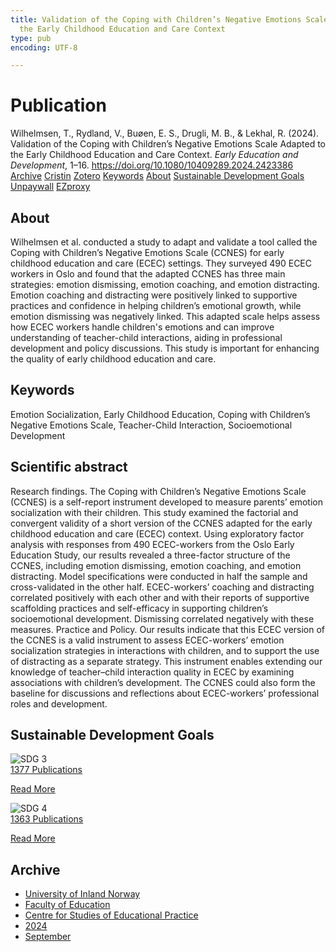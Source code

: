 ```yaml
---
title: Validation of the Coping with Children’s Negative Emotions Scale Adapted to
  the Early Childhood Education and Care Context
type: pub
encoding: UTF-8

---
```

<h1>Publication</h1>
<article id="csl-bib-container-6IKD4FV4" class="csl-bib-container">
  <div class="csl-bib-body"> <div class="csl-entry">Wilhelmsen, T., Rydland, V., Buøen, E. S., Drugli, M. B., &#38; Lekhal, R. (2024). Validation of the Coping with Children’s Negative Emotions Scale Adapted to the Early Childhood Education and Care Context. <i>Early Education and Development</i>, 1–16. <a href="https://doi.org/10.1080/10409289.2024.2423386">https://doi.org/10.1080/10409289.2024.2423386</a></div> </div>
  <div class="csl-bib-buttons">
    <a href="#taxonomy-article-6IKD4FV4" alt="archive" class="csl-bib-button">Archive</a>
    <a href="https://app.cristin.no/results/show.jsf?id=2301146" alt="Cristin" class="csl-bib-button">Cristin</a>
    <a href="http://zotero.org/groups/5881554/items/6IKD4FV4" alt="Zotero" class="csl-bib-button">Zotero</a>
    <a href="#keywords-article-6IKD4FV4" alt="keywords" class="csl-bib-button">Keywords</a>
    <a href="#about-article-6IKD4FV4" alt="about_pub" class="csl-bib-button">About</a>
    <a href="#sdg-article-6IKD4FV4" alt="sdg" class="csl-bib-button">Sustainable Development Goals</a>
    <a href="https://doi.org/10.1080/10409289.2024.2423386" alt="Unpaywall" class="csl-bib-button">Unpaywall</a>
    <a href="https://doi.org/10.1080/10409289.2024.2423386" alt="EZproxy" class="csl-bib-button">EZproxy</a>
  </div>
  <div id="csl-bib-meta-container-6IKD4FV4"></div>
</article>
<div id="csl-bib-meta-6IKD4FV4" class="csl-bib-meta">
  <article id="about-article-6IKD4FV4" class="about_pub-article">
    <h1>About</h1>
    Wilhelmsen et al. conducted a study to adapt and validate a tool called the Coping with Children’s Negative Emotions Scale (CCNES) for early childhood education and care (ECEC) settings. They surveyed 490 ECEC workers in Oslo and found that the adapted CCNES has three main strategies: emotion dismissing, emotion coaching, and emotion distracting. Emotion coaching and distracting were positively linked to supportive practices and confidence in helping children’s emotional growth, while emotion dismissing was negatively linked. This adapted scale helps assess how ECEC workers handle children's emotions and can improve understanding of teacher-child interactions, aiding in professional development and policy discussions. This study is important for enhancing the quality of early childhood education and care.
  </article>
  <article id="keywords-article-6IKD4FV4" class="keywords-article">
    <h1>Keywords</h1>
    Emotion Socialization, Early Childhood Education, Coping with Children’s Negative Emotions Scale, Teacher-Child Interaction, Socioemotional Development
  </article>
  <article id="abstract-article-6IKD4FV4" class="abstract-article">
    <h1>Scientific abstract</h1>
    Research findings. The Coping with Children’s Negative Emotions Scale (CCNES) is a self-report instrument developed to measure parents’ emotion socialization with their children. This study examined the factorial and convergent validity of a short version of the CCNES adapted for the early childhood education and care (ECEC) context. Using exploratory factor analysis with responses from 490 ECEC-workers from the Oslo Early Education Study, our results revealed a three-factor structure of the CCNES, including emotion dismissing, emotion coaching, and emotion distracting. Model specifications were conducted in half the sample and cross-validated in the other half. ECEC-workers’ coaching and distracting correlated positively with each other and with their reports of supportive scaffolding practices and self-efficacy in supporting children’s socioemotional development. Dismissing correlated negatively with these measures. Practice and Policy. Our results indicate that this ECEC version of the CCNES is a valid instrument to assess ECEC-workers’ emotion socialization strategies in interactions with children, and to support the use of distracting as a separate strategy. This instrument enables extending our knowledge of teacher–child interaction quality in ECEC by examining associations with children’s development. The CCNES could also form the baseline for discussions and reflections about ECEC-workers’ professional roles and development.
  </article>
  <article id="sdg-article-6IKD4FV4" class="sdg-article">
    <h1>Sustainable Development Goals</h1>
    <div class="sdg-container"><div id="sdg3" class="sdg">
        <img src="{{< params subfolder >}}images/sdg/sdg03_en.png" class="image" alt="SDG 3">
        <div class="sdg-overlay">
          <a href="{{< params subfolder >}}en/archive/?sdg=3#archive" class="sdg-publication-count"><span>1377</span> Publications</a>
          <p><a href="https://sdgs.un.org/goals/goal3" class="sdg-read-more">Read More</a></p>
        </div>
      </div> <div id="sdg4" class="sdg">
        <img src="{{< params subfolder >}}images/sdg/sdg04_en.png" class="image" alt="SDG 4">
        <div class="sdg-overlay">
          <a href="{{< params subfolder >}}en/archive/?sdg=4#archive" class="sdg-publication-count"><span>1363</span> Publications</a>
          <p><a href="https://sdgs.un.org/goals/goal4" class="sdg-read-more">Read More</a></p>
        </div>
      </div></div>
  </article>
  <article id="taxonomy-article-6IKD4FV4" class="taxonomy-article">
    <h1>Archive</h1>
    <ul>
      <li><a href="{{< params subfolder >}}en/archive/?key=3DCRN523">University of Inland Norway</a></li>
      <li><a href="{{< params subfolder >}}en/archive/?key=WYNZA47F">Faculty of Education</a></li>
      <li><a href="{{< params subfolder >}}en/archive/?key=G3SEU2Z2">Centre for Studies of Educational Practice</a></li>
      <li><a href="{{< params subfolder >}}en/archive/?key=4QIAIY3G">2024</a></li>
      <li><a href="{{< params subfolder >}}en/archive/?key=GMNRI3B4">September</a></li>
    </ul>
  </article>
</div>
